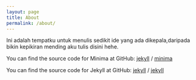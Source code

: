 ```yaml
---
layout: page
title: About
permalink: /about/
---
```


Ini adalah tempatku untuk menulis sedikit ide yang ada dikepala,daripada bikin kepikiran mending aku tulis disini hehe.

You can find the source code for Minima at GitHub:
[jekyll][jekyll-organization] /
[minima](https://github.com/jekyll/minima)

You can find the source code for Jekyll at GitHub:
[jekyll][jekyll-organization] /
[jekyll](https://github.com/jekyll/jekyll)


[jekyll-organization]: https://github.com/jekyll
